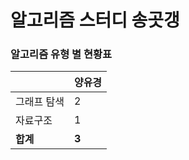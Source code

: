 # 알고리즘 스터디 송곳갱 

### 알고리즘 유형 별 현황표 

|        | 양유경   |
|:-------|:------|
| 그래프 탐색 | 2     |
| 자료구조   | 1     |
| **합계** | **3** |